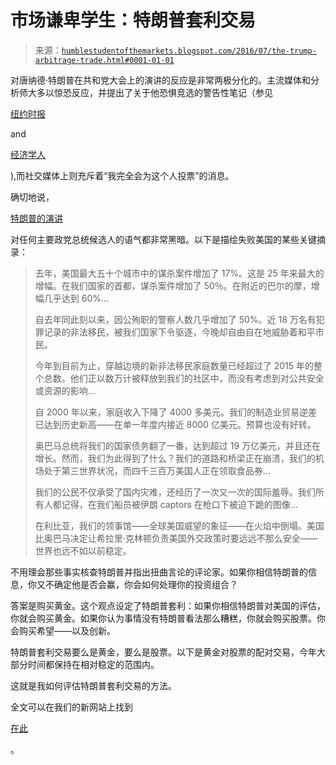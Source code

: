 <!--yml

类别：未分类

日期：2024-05-18 03:03:59

-->

# 市场谦卑学生：特朗普套利交易

> 来源：[`humblestudentofthemarkets.blogspot.com/2016/07/the-trump-arbitrage-trade.html#0001-01-01`](https://humblestudentofthemarkets.blogspot.com/2016/07/the-trump-arbitrage-trade.html#0001-01-01)

对唐纳德·特朗普在共和党大会上的演讲的反应是非常两极分化的。主流媒体和分析师大多以惊恐反应，并提出了关于他恐惧竞选的警告性笔记（参见

[纽约时报](http://www.nytimes.com/2016/07/22/opinion/donald-trumps-campaign-of-fear.html)

and

[经济学人](http://www.economist.com/blogs/democracyinamerica/2016/07/dangerously-good-speech)

),而社交媒体上则充斥着“我完全会为这个人投票”的消息。

确切地说，

[特朗普的演讲](http://www.politico.com/story/2016/07/full-transcript-donald-trump-nomination-acceptance-speech-at-rnc-225974)

对任何主要政党总统候选人的语气都非常黑暗。以下是描绘失败美国的某些关键摘录：

> 去年，美国最大五十个城市中的谋杀案件增加了 17%。这是 25 年来最大的增幅。在我们国家的首都，谋杀案件增加了 50％。在附近的巴尔的摩，增幅几乎达到 60%...
> 
> 自去年同此刻以来，因公殉职的警察人数几乎增加了 50%。近 18 万名有犯罪记录的非法移民，被我们国家下令驱逐，今晚却自由自在地威胁着和平市民。
> 
> 今年到目前为止，穿越边境的新非法移民家庭数量已经超过了 2015 年的整个总数。他们正以数万计被释放到我们的社区中，而没有考虑到对公共安全或资源的影响...
> 
> 自 2000 年以来，家庭收入下降了 4000 多美元。我们的制造业贸易逆差已达到历史新高——在单一年度内接近 8000 亿美元。预算也没有好转。
> 
> 奥巴马总统将我们的国家债务翻了一番，达到超过 19 万亿美元，并且还在增长。然而，我们为此得到了什么？我们的道路和桥梁正在崩溃，我们的机场处于第三世界状况，而四千三百万美国人正在领取食品券...
> 
> 我们的公民不仅承受了国内灾难，还经历了一次又一次的国际羞辱。我们所有人都记得，在我们船员被伊朗 captors 在枪口下被迫下跪的图像...
> 
> 在利比亚，我们的领事馆——全球美国威望的象征——在火焰中倒塌。美国比奥巴马决定让希拉里·克林顿负责美国外交政策时要远远不那么安全——世界也远不如以前稳定。

不用理会那些事实核查特朗普并指出扭曲言论的评论家。如果你相信特朗普的信息，你又不确定他是否会赢，你会如何处理你的投资组合？

答案是购买黄金。这个观点设定了特朗普套利：如果你相信特朗普对美国的评估，你就会购买黄金。如果你认为事情没有特朗普看法那么糟糕，你就会购买股票。你会购买希望——以及创新。

特朗普套利交易要么是黄金，要么是股票。以下是黄金对股票的配对交易，今年大部分时间都保持在相对稳定的范围内。

这就是我如何评估特朗普套利交易的方法。

全文可以在我们的新网站上找到

[在此](https://humblestudentofthemarkets.com/2016/07/22/the-trump-arbitrage-trade/)

。
